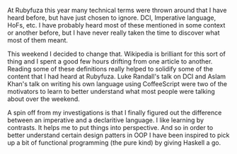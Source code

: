 At Rubyfuza this year many technical terms were thrown around that I have heard
before, but have just chosen to ignore. DCI, Imperative language, HoFs, etc. I
have probably heard most of these mentioned in some context or another before,
but I have never really taken the time to discover what most of them meant.

This weekend I decided to change that. Wikipedia is brilliant for this sort of
thing and I spent a good few hours drifting from one article to another.
Reading some of these definitions really helped to solidify some of the content
that I had heard at Rubyfuza. Luke Randall's talk on DCI and Aslam Khan's talk
on writing his own language using CoffeeScript were two of the motivators to
learn to better understand what most people were talking about over the
weekend.

A spin off from my investigations is that I finally figured out the difference
between an imperative and a declaritive language. I like learning by contrasts.
It helps me to put things into perspective. And so in order to better
understand certain design patters in OOP I have been inspired to pick up a bit
of functional programming (the pure kind) by giving Haskell a go.
